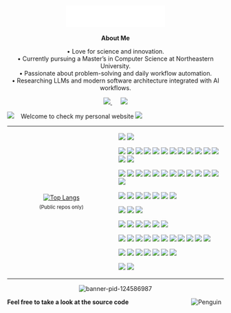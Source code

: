 <p align="center">
  <img src="images/svg/header_en.svg" alt="header" />
</p>

<div align="center"><strong>About Me</strong></div>

<div align="center">

• Love for science and innovation.  
• Currently pursuing a Master’s in Computer Science at Northeastern University.  
• Passionate about problem-solving and daily workflow automation.  
• Researching LLMs and modern software architecture integrated with AI workflows.

</div>

<p align="center">
  <a href="mailto:2001qingyuanwan@gmail.com?subject=Hello%20Qingyuan%20Wan">
    <img src="https://img.shields.io/badge/gmail-%23D14836.svg?&style=for-the-badge&logo=gmail&logoColor=white" />
  </a>&nbsp;&nbsp;&nbsp;&nbsp;
  <a href="https://www.linkedin.com/in/qingyuan-wan-b240b2231/">
    <img src="https://img.shields.io/badge/linkedin-%230077B5.svg?&style=for-the-badge&logo=linkedin&logoColor=white" />
  </a>
</p>



<img src="https://github.com/SP-XD/SP-XD/blob/main/images/hyperkitty.gif?raw=true" width="20" />&nbsp;&nbsp;&nbsp;
  Welcome to check my personal website
  <a href="https://wanqingyuan_website_placeholder">
    <img src="https://img.shields.io/badge/website-000000.svg?&style=for-the-badge&logo=About.me&logoColor=white" />
  </a><br/>









<table>
<tr>
<td align="center" width="50%">

  <a href="https://github.com/QingyuanWan">
    <img
      alt="Top Langs"
      src="https://github-readme-stats.vercel.app/api/top-langs/?username=QingyuanWan&layout=compact&langs_count=8&hide_border=true&card_width=360&theme=transparent&cache_seconds=1800"
      width="360" height="200"
    />
  </a>
  <br/>
  <sub>(Public repos only)</sub>

</td>
<td align="left" width="50%">

  <!-- Header -->
  <p>
    <img src="https://img.shields.io/badge/-%F0%9F%9A%80%20Tools%20I%20use-orange" />
    <img src="https://img.shields.io/badge/-%3A-orange" />
  </p>

  <!-- Languages -->
  <p>
    <img src="https://img.shields.io/badge/Python-3776AB?style=flat&logo=python&logoColor=white" />
    <img src="https://img.shields.io/badge/Java-007396?style=flat&logo=java&logoColor=white" />
    <img src="https://img.shields.io/badge/Kotlin-0095D5?style=flat&logo=kotlin&logoColor=white" />
    <img src="https://img.shields.io/badge/Dart-0175C2?style=flat&logo=dart&logoColor=white" />
    <img src="https://img.shields.io/badge/TypeScript-3178C6?style=flat&logo=typescript&logoColor=white" />
    <img src="https://img.shields.io/badge/JavaScript-F7DF1E?style=flat&logo=javascript&logoColor=black" />
    <img src="https://img.shields.io/badge/C-00599C?style=flat&logo=c&logoColor=white" />
    <img src="https://img.shields.io/badge/C%2B%2B-00599C?style=flat&logo=cplusplus&logoColor=white" />
    <img src="https://img.shields.io/badge/Rust-000000?style=flat&logo=rust&logoColor=white" />
    <img src="https://img.shields.io/badge/Bash-4EAA25?style=flat&logo=gnubash&logoColor=white" />
    <img src="https://img.shields.io/badge/SQL-4479A1?style=flat&logo=postgresql&logoColor=white" />
    <img src="https://img.shields.io/badge/JSON-5E5C5C?style=flat&logo=json&logoColor=white" />
    <img src="https://img.shields.io/badge/HTML5-E34F26?style=flat&logo=html5&logoColor=white" />
    <img src="https://img.shields.io/badge/CSS3-1572B6?style=flat&logo=css3&logoColor=white" />
  </p>

  <!-- Frameworks / Web / Mobile -->
  <p>
    <img src="https://img.shields.io/badge/React-20232A?style=flat&logo=react&logoColor=61DAFB" />
    <img src="https://img.shields.io/badge/Express-000000?style=flat&logo=express&logoColor=white" />
    <img src="https://img.shields.io/badge/Node.js-339933?style=flat&logo=node.js&logoColor=white" />
    <img src="https://img.shields.io/badge/Spring_Boot-6DB33F?style=flat&logo=spring-boot&logoColor=white" />
    <img src="https://img.shields.io/badge/Flask-000000?style=flat&logo=flask&logoColor=white" />
    <img src="https://img.shields.io/badge/REST_API-000000?style=flat&logo=json&logoColor=white" />
    <img src="https://img.shields.io/badge/Flutter-02569B?style=flat&logo=flutter&logoColor=white" />
    <img src="https://img.shields.io/badge/React_Native-20232A?style=flat&logo=react&logoColor=61DAFB" />
    <img src="https://img.shields.io/badge/Jetpack_Compose-4285F4?style=flat&logo=jetpack-compose&logoColor=white" />
    <img src="https://img.shields.io/badge/Retrofit-009688?style=flat&logo=android&logoColor=white" />
    <img src="https://img.shields.io/badge/Chakra--UI-319795?style=flat&logo=chakra-ui&logoColor=white" />
    <img src="https://img.shields.io/badge/Tailwind_CSS-06B6D4?style=flat&logo=tailwind-css&logoColor=white" />
    <img src="https://img.shields.io/badge/Material_UI-0081CB?style=flat&logo=mui&logoColor=white" />
  </p>

  <!-- Databases -->
  <p>
    <img src="https://img.shields.io/badge/PostgreSQL-336791?style=flat&logo=postgresql&logoColor=white" />
    <img src="https://img.shields.io/badge/MySQL-4479A1?style=flat&logo=mysql&logoColor=white" />
    <img src="https://img.shields.io/badge/SQLite-003B57?style=flat&logo=sqlite&logoColor=white" />
    <img src="https://img.shields.io/badge/MariaDB-003545?style=flat&logo=mariadb&logoColor=white" />
    <img src="https://img.shields.io/badge/MongoDB-47A248?style=flat&logo=mongodb&logoColor=white" />
    <img src="https://img.shields.io/badge/Redis-DC382D?style=flat&logo=redis&logoColor=white" />
    <img src="https://img.shields.io/badge/Oracle-F80000?style=flat&logo=oracle&logoColor=white" />
  </p>

  <!-- DevOps / Cloud -->
  <p>
    <img src="https://img.shields.io/badge/AWS-232F3E?style=flat&logo=amazon-aws&logoColor=white" />
    <img src="https://img.shields.io/badge/Docker-2496ED?style=flat&logo=docker&logoColor=white" />
    <img src="https://img.shields.io/badge/GitHub_Actions-2088FF?style=flat&logo=github-actions&logoColor=white" />
  </p>

  <!-- Data / ML -->
  <p>
    <img src="https://img.shields.io/badge/TensorFlow-FF6F00?style=flat&logo=tensorflow&logoColor=white" />
    <img src="https://img.shields.io/badge/PyTorch-EE4C2C?style=flat&logo=pytorch&logoColor=white" />
    <img src="https://img.shields.io/badge/NumPy-013243?style=flat&logo=numpy&logoColor=white" />
    <img src="https://img.shields.io/badge/pandas-150458?style=flat&logo=pandas&logoColor=white" />
    <img src="https://img.shields.io/badge/Matplotlib-11557c?style=flat&logo=plotly&logoColor=white" />
    <img src="https://img.shields.io/badge/Seaborn-9E9E9E?style=flat" />
  </p>

  <!-- Tools / IDEs -->
  <p>
    <img src="https://img.shields.io/badge/Git-F05032?style=flat&logo=git&logoColor=white" />
    <img src="https://img.shields.io/badge/Vim-019733?style=flat&logo=vim&logoColor=white" />
    <img src="https://img.shields.io/badge/VS_Code-007ACC?style=flat&logo=visual-studio-code&logoColor=white" />
    <img src="https://img.shields.io/badge/IntelliJ_IDEA-000000?style=flat&logo=intellijidea&logoColor=white" />
    <img src="https://img.shields.io/badge/PyCharm-000000?style=flat&logo=pycharm&logoColor=white" />
    <img src="https://img.shields.io/badge/Xcode-147EFB?style=flat&logo=xcode&logoColor=white" />
    <img src="https://img.shields.io/badge/Android_Studio-3DDC84?style=flat&logo=android-studio&logoColor=white" />
    <img src="https://img.shields.io/badge/Unreal_Engine-313131?style=flat&logo=unrealengine&logoColor=white" />
    <img src="https://img.shields.io/badge/Postman-FF6C37?style=flat&logo=postman&logoColor=white" />
    <img src="https://img.shields.io/badge/Figma-F24E1E?style=flat&logo=figma&logoColor=white" />
    <img src="https://img.shields.io/badge/Canva-00C4CC?style=flat&logo=canva&logoColor=white" />
  </p>

  <!-- Platforms / Communication -->
  <p>
    <img src="https://img.shields.io/badge/Linux-FCC624?style=flat&logo=linux&logoColor=black" />
    <img src="https://img.shields.io/badge/macOS-000000?style=flat&logo=apple&logoColor=white" />
    <img src="https://img.shields.io/badge/Windows-0078D6?style=flat&logo=windows&logoColor=white" />
    <img src="https://img.shields.io/badge/Slack-4A154B?style=flat&logo=slack&logoColor=white" />
    <img src="https://img.shields.io/badge/Discord-5865F2?style=flat&logo=discord&logoColor=white" />
    <img src="https://img.shields.io/badge/Notion-000000?style=flat&logo=notion&logoColor=white" />
    <img src="https://img.shields.io/badge/Jira-0052CC?style=flat&logo=jira&logoColor=white" />
  </p>

  <!-- Human Languages -->
  <p>
    <img src="https://img.shields.io/badge/%F0%9F%87%A8%F0%9F%87%B3%20Mandarin-Native-red?style=flat&logo=googletranslate&logoColor=white" />
    <img src="https://img.shields.io/badge/%F0%9F%87%BA%F0%9F%87%B8%20English-Fluent-blue?style=flat&logo=googletranslate&logoColor=white" />
  </p>

</td>
</tr>
</table>


  <p align="center">
  <img src="https://github.com/user-attachments/assets/19ee00e3-3e07-4cbd-8dc7-1a53a745eff0" alt="banner-pid-124586987" />
</p>


<img align="right" src="https://raw.githubusercontent.com/Tarikul-Islam-Anik/Animated-Fluent-Emojis/master/Emojis/Animals/Penguin.png" alt="Penguin" width="15%" />

**Feel free to take a look at the source code**  



</div>
